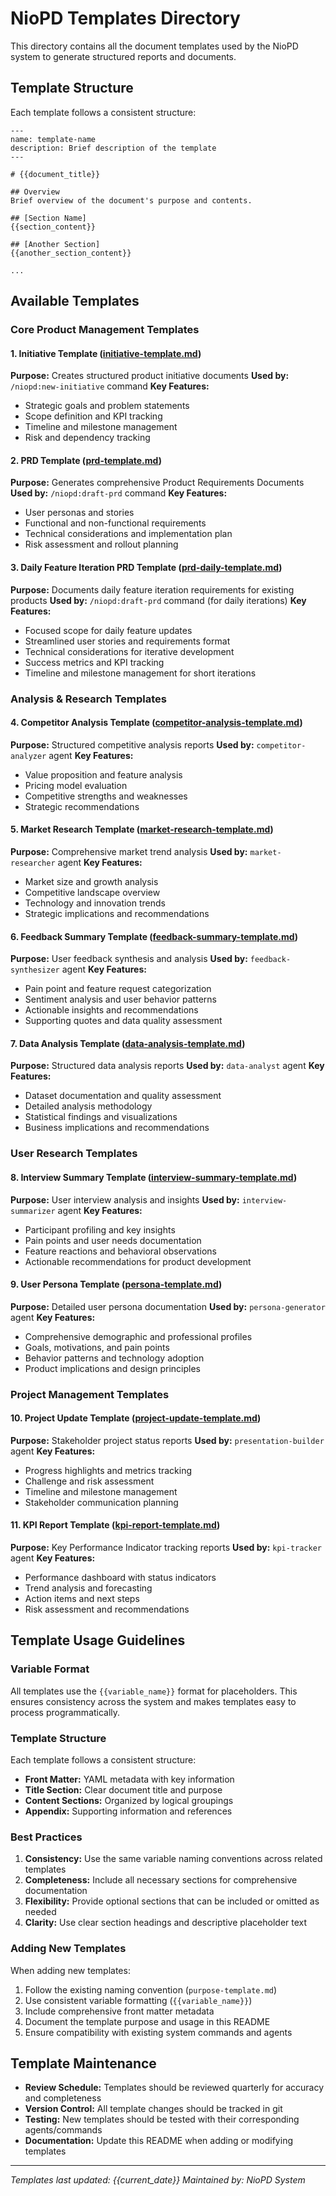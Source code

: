 # NioPD Templates Directory

This directory contains all the document templates used by the NioPD system to generate structured reports and documents.

## Template Structure

Each template follows a consistent structure:

```
---
name: template-name
description: Brief description of the template
---

# {{document_title}}

## Overview
Brief overview of the document's purpose and contents.

## [Section Name]
{{section_content}}

## [Another Section]
{{another_section_content}}

...
```

## Available Templates

### Core Product Management Templates

#### 1. Initiative Template ([initiative-template.md](initiative-template.md))
**Purpose:** Creates structured product initiative documents
**Used by:** `/niopd:new-initiative` command
**Key Features:**
- Strategic goals and problem statements
- Scope definition and KPI tracking
- Timeline and milestone management
- Risk and dependency tracking

#### 2. PRD Template ([prd-template.md](prd-template.md))
**Purpose:** Generates comprehensive Product Requirements Documents
**Used by:** `/niopd:draft-prd` command
**Key Features:**
- User personas and stories
- Functional and non-functional requirements
- Technical considerations and implementation plan
- Risk assessment and rollout planning

#### 3. Daily Feature Iteration PRD Template ([prd-daily-template.md](prd-daily-template.md))
**Purpose:** Documents daily feature iteration requirements for existing products
**Used by:** `/niopd:draft-prd` command (for daily iterations)
**Key Features:**
- Focused scope for daily feature updates
- Streamlined user stories and requirements format
- Technical considerations for iterative development
- Success metrics and KPI tracking
- Timeline and milestone management for short iterations

### Analysis & Research Templates

#### 4. Competitor Analysis Template ([competitor-analysis-template.md](competitor-analysis-template.md))
**Purpose:** Structured competitive analysis reports
**Used by:** `competitor-analyzer` agent
**Key Features:**
- Value proposition and feature analysis
- Pricing model evaluation
- Competitive strengths and weaknesses
- Strategic recommendations

#### 5. Market Research Template ([market-research-template.md](market-research-template.md))
**Purpose:** Comprehensive market trend analysis
**Used by:** `market-researcher` agent
**Key Features:**
- Market size and growth analysis
- Competitive landscape overview
- Technology and innovation trends
- Strategic implications and recommendations

#### 6. Feedback Summary Template ([feedback-summary-template.md](feedback-summary-template.md))
**Purpose:** User feedback synthesis and analysis
**Used by:** `feedback-synthesizer` agent
**Key Features:**
- Pain point and feature request categorization
- Sentiment analysis and user behavior patterns
- Actionable insights and recommendations
- Supporting quotes and data quality assessment

#### 7. Data Analysis Template ([data-analysis-template.md](data-analysis-template.md))
**Purpose:** Structured data analysis reports
**Used by:** `data-analyst` agent
**Key Features:**
- Dataset documentation and quality assessment
- Detailed analysis methodology
- Statistical findings and visualizations
- Business implications and recommendations

### User Research Templates

#### 8. Interview Summary Template ([interview-summary-template.md](interview-summary-template.md))
**Purpose:** User interview analysis and insights
**Used by:** `interview-summarizer` agent
**Key Features:**
- Participant profiling and key insights
- Pain points and user needs documentation
- Feature reactions and behavioral observations
- Actionable recommendations for product development

#### 9. User Persona Template ([persona-template.md](persona-template.md))
**Purpose:** Detailed user persona documentation
**Used by:** `persona-generator` agent
**Key Features:**
- Comprehensive demographic and professional profiles
- Goals, motivations, and pain points
- Behavior patterns and technology adoption
- Product implications and design principles

### Project Management Templates

#### 10. Project Update Template ([project-update-template.md](project-update-template.md))
**Purpose:** Stakeholder project status reports
**Used by:** `presentation-builder` agent
**Key Features:**
- Progress highlights and metrics tracking
- Challenge and risk assessment
- Timeline and milestone management
- Stakeholder communication planning

#### 11. KPI Report Template ([kpi-report-template.md](kpi-report-template.md))
**Purpose:** Key Performance Indicator tracking reports
**Used by:** `kpi-tracker` agent
**Key Features:**
- Performance dashboard with status indicators
- Trend analysis and forecasting
- Action items and next steps
- Risk assessment and recommendations

## Template Usage Guidelines

### Variable Format
All templates use the `{{variable_name}}` format for placeholders. This ensures consistency across the system and makes templates easy to process programmatically.

### Template Structure
Each template follows a consistent structure:
- **Front Matter:** YAML metadata with key information
- **Title Section:** Clear document title and purpose
- **Content Sections:** Organized by logical groupings
- **Appendix:** Supporting information and references

### Best Practices

1. **Consistency:** Use the same variable naming conventions across related templates
2. **Completeness:** Include all necessary sections for comprehensive documentation
3. **Flexibility:** Provide optional sections that can be included or omitted as needed
4. **Clarity:** Use clear section headings and descriptive placeholder text

### Adding New Templates

When adding new templates:
1. Follow the existing naming convention (`purpose-template.md`)
2. Use consistent variable formatting (`{{variable_name}}`)
3. Include comprehensive front matter metadata
4. Document the template purpose and usage in this README
5. Ensure compatibility with existing system commands and agents

## Template Maintenance

- **Review Schedule:** Templates should be reviewed quarterly for accuracy and completeness
- **Version Control:** All template changes should be tracked in git
- **Testing:** New templates should be tested with their corresponding agents/commands
- **Documentation:** Update this README when adding or modifying templates

---
*Templates last updated: {{current_date}}*
*Maintained by: NioPD System*